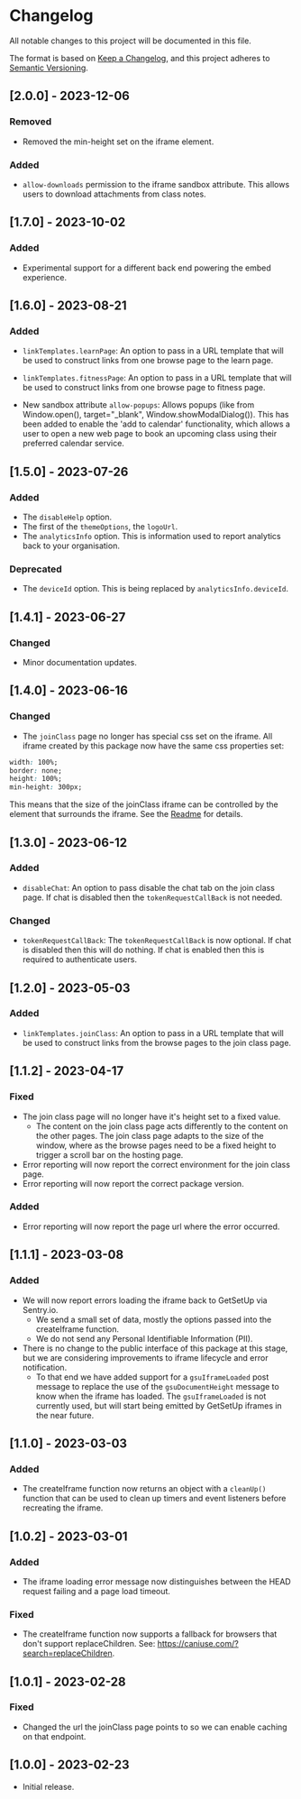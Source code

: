 # Changelog

All notable changes to this project will be documented in this file.

The format is based on [Keep a Changelog](https://keepachangelog.com/en/1.0.0/),
and this project adheres to [Semantic Versioning](https://semver.org/spec/v2.0.0.html).

## [2.0.0] - 2023-12-06

### Removed

- Removed the min-height set on the iframe element.

### Added

- `allow-downloads` permission to the iframe sandbox attribute. This allows users to download attachments from class notes.

## [1.7.0] - 2023-10-02

### Added

- Experimental support for a different back end powering the embed experience.

## [1.6.0] - 2023-08-21

### Added

- `linkTemplates.learnPage`: An option to pass in a URL template that will be used to construct links from one browse page to the learn page.

- `linkTemplates.fitnessPage`: An option to pass in a URL template that will be used to construct links from one browse page to fitness page.

- New sandbox attribute `allow-popups`: Allows popups (like from Window.open(), target="_blank", Window.showModalDialog()). This has been added to enable the 'add to calendar' functionality, which allows a user to open a new web page to book an upcoming class using their preferred calendar service.

## [1.5.0] - 2023-07-26

### Added

- The `disableHelp` option.
- The first of the `themeOptions`, the `logoUrl`.
- The `analyticsInfo` option. This is information used to report analytics back to your organisation.

### Deprecated

- The `deviceId` option. This is being replaced by `analyticsInfo.deviceId`.

## [1.4.1] - 2023-06-27

### Changed

- Minor documentation updates.

## [1.4.0] - 2023-06-16

### Changed

- The `joinClass` page no longer has special css set on the iframe. All iframe created by this package now have the same css properties set:

```css
width: 100%;
border: none;
height: 100%;
min-height: 300px;
```

This means that the size of the joinClass iframe can be controlled by the element that surrounds the iframe. See the [Readme](./README.md#page-layout) for details.

## [1.3.0] - 2023-06-12

### Added

- `disableChat`: An option to pass disable the chat tab on the join class page. If chat is disabled then the `tokenRequestCallBack` is not needed.

### Changed

- `tokenRequestCallBack`: The `tokenRequestCallBack` is now optional. If chat is disabled then this will do nothing. If chat is enabled then this is required to authenticate users.

## [1.2.0] - 2023-05-03

### Added

- `linkTemplates.joinClass`: An option to pass in a URL template that will be used to construct links from the browse pages to the join class page.

## [1.1.2] - 2023-04-17

### Fixed

- The join class page will no longer have it's height set to a fixed value.
  - The content on the join class page acts differently to the content on the other pages. The join class page adapts to the size of the window, where as the browse pages need to be a fixed height to trigger a scroll bar on the hosting page.
- Error reporting will now report the correct environment for the join class page.
- Error reporting will now report the correct package version.

### Added

- Error reporting will now report the page url where the error occurred.

## [1.1.1] - 2023-03-08

### Added

- We will now report errors loading the iframe back to GetSetUp via Sentry.io.
  - We send a small set of data, mostly the options passed into the createIframe function.
  - We do not send any Personal Identifiable Information (PII).
- There is no change to the public interface of this package at this stage, but we are considering improvements to iframe lifecycle and error notification.
  - To that end we have added support for a `gsuIframeLoaded` post message to replace the use of the `gsuDocumentHeight` message to know when the iframe has loaded. The `gsuIframeLoaded` is not currently used, but will start being emitted by GetSetUp iframes in the near future.

## [1.1.0] - 2023-03-03

### Added

- The createIframe function now returns an object with a `cleanUp()` function that can be used to clean up timers and event listeners before recreating the iframe.

## [1.0.2] - 2023-03-01

### Added

- The iframe loading error message now distinguishes between the HEAD request failing and a page load timeout.

### Fixed

- The createIframe function now supports a fallback for browsers that don't support replaceChildren. See: <https://caniuse.com/?search=replaceChildren>.

## [1.0.1] - 2023-02-28

### Fixed

- Changed the url the joinClass page points to so we can enable caching on that endpoint.

## [1.0.0] - 2023-02-23

- Initial release.
